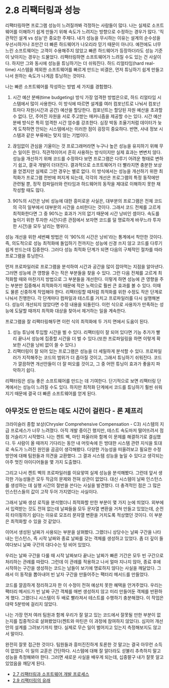 # 2.8 리팩터링과 성능
리팩터링하면 프로그램 성능이 느려질까봐 걱정하는 사람들이 많다. 나는 실제로 소프트웨어를 이해하기 쉽게 만들기 위해 속도가 느려지는 방향으로 수정하는 경우가 많다. '직관적인 설계 vs 성능'은 중요한 주제다. 내가 성능을 무시하는 이유는 설계의 순수성을 우선시하거나 조만간 더 빠른 하드웨어가 나오리라 믿기 때문이 아니다. 예전에도 너무 느린 소프트웨어는 고객이 수용해주지 않았고 빠른 하드웨어가 등장하더라도 성능 기준이 낮아지는 경우는 드물었다. 리팩터링하면 소프트웨어가 느려질 수도 있는 건 사살이다. 하지만 그와 동시에 성능을 튜닝하기는 더 쉬워진다. 하드 리얼타임(hard real-time) 시스템을 제외한 소프트웨어를 빠르게 만드는 비결은, 먼저 튜닝하기 쉽게 만들고 나서 원하는 속도가 나게끔 튜닝하는 것이다.

나는 빠른 소프트웨어를 작성하는 방법 세 가지를 경험했다. 

1. 시간 예산 분배(time budgeting) 방식
가장 엄격한 방법은으로, 하드 리얼타임 시스템에서 많이 사용한다. 이 방식에 따르면 설계를 여러 컴포넌트로 나눠서 컴포넌트마다 자원(시간과 공간) 예산을 할당한다. 컴포넌트는 할당된 자원 예산을 초과할 수 없다. 단, 주어진 자원을 서로 주고받는 매커니즘을 제공할 수는 있다. 시간 예산 분배 방식은 특히 엄격한 시간 엄수를 강조한다. 심장 박동 조율기처럼 데이터가 늦게 도착하면 안되는 시스템에서는 이러한 점이 굉장히 중요하다. 반면, 사내 정보 시스템과 같은 부류에는 맞지 않는 기법이다.

2. 끊임없이 관심을 기울이는 것
프로그래머라면 누구나 높은 성능을 유지하기 위해 무슨 일이든 한다. 직관적이어서 흔히 사용하는 방식이지만 실제 효과는 변변치 않다. 성능을 개선하기 위해 코드를 수정하다 보면 프로그램은 다루기 어려운 형태로 변하기 쉽고, 결국 개발이 더뎌진다. 결과적으로 소프트웨어가 더 빨라지면 충분한 보상을 얻겠지만 실제로 그런 경우는 별로 없다. 이 방식에서는 성능을 개선하기 위한 최적화가 프로그램 전반에 퍼지게 되는데, 각각의 개선은 프로그램의 특정 동작에만 관련될 뿐, 정작 컴파일러와 런타임과 하드웨어의 동작을 제대로 이해하지 못한 채 작성할 때도 많다.

3. 90%의 시간은 낭비
성능에 대한 흥미로운 사실은, 대부분의 프로그램은 전체 코드의 극히 일부에서 대부분의 시간을 소비한다는 것이다. 그래서 코드 전체를 고르게 최적화한다면 그 중 90%는 효과가 거의 없기 때문에 시간 낭비인 셈이다. 속도를 높이기 위한 투자한 시간(다른 관점에서 보자면 코드를 덜 명료하게 바꾸느라 투자한 시간)을 모두 날리는 행위다.

성능 개선을 위한 세번째 방법은 이 '90%의 시간은 낭비'라는 통계에서 착안한 것이다. 즉, 의도적으로 성능 최적화에 돌입하기 전까지는 성능에 신경 쓰지 않고 코드를 다루기 쉽게 만드는데 집중한다. 그러다 성능 최적화 단계가 되면 다음의 구체적인 절차를 따라 프로그램을 튜닝한다.

먼저 프로파일러로 프로그램을 분석하여 시간과 공간을 많이 잡아먹는 지점을 알아낸다. 그러면 성능에 큰 영향을 주는 작은 부분들을 찾을 수 있다. 그런 다음 전체를 고르게 최적화할 때와 마찬가지 방법으로 그 부분들을 개선한다. 이렇게 하면 성능에 큰 영향을 주는 부분만 집중해서 최적화하기 때문에 적은 노력으로 훨씬 큰 효과를 볼 수 있다. 이때도 물론 신중하게 작업해야 한다. 리팩터링할 때처럼 최적화를 위한 수정도 작은 단계로 나눠서 진행한다. 각 단계마다 컴파일과 테스트를 거치고 프로파일러를 다시 실행해본다. 성능이 개선되지 않았다면 수정 내용을 되돌린다. 이런 식으로 사용자가 만족하는 성능에 도달할 때까지 최적화 대상을 찾아서 제거하는 일을 계속한다.


프로그램을 잘 리팩터링해두면 이런 식의 최적화에 두 가지 면에서 도움이 된다. 
1. 성능 튜닝에 투입할 시간을 벌 수 있다. 리팩터링이 잘 되어 있다면 기능 추가가 빨리 끝나서 성능에 집중할 시간을 더 벌 수 있다.(또한 프로파일링을 하면 이렇게 확보한 시간을 낭비 없이 쓸 수 있다.) 
2. 리팩터링이 잘 되어 있는 프로그램은 성능을 더 세밀하게 분석할 수 있다. 프로파일러가 지적해주는 코드의 범위가 더 좁아질 것이고, 그래서 튜닝하기 쉬워진다. 코드가 깔끔하면 개선안들이 더 잘 떠오를 것이고, 그 중 어떤 튜닝이 효과가 좋을지 파악하기 쉽다.

리팩터링은 성능 좋은 소프트웨어를 만드는 데 기여한다. 단기적으로 보면 리팩터링 단계에서는 성능이 느려질 수도 있다. 하지만 최적화 단계에서 코드를 튜닝하기 훨씬 쉬워지기 때문에 결국 더 빠른 소프트웨어를 얻게 된다.

## 아무것도 안 만드는 데도 시간이 걸린다 - 론 제프리

크라이슬러 종합 보상(Chrysler Comprehensive Compensation - C3) 시스템의 지급 프로세스가 너무 느려졌다. 아직 개발 중이긴 했지만, 테스트 속도마저 떨어뜨려서 점점 거슬리기 시작했다. 나는 켄트 벡, 마틴 파울러와 함께 이 문제를 해결하기로 결심했다. 두 사람이 올 때까지 기다리는 동안 내 머릿속에 든 방대한 시스템 관련 지식을 토대로 속도가 느려진 원인을 곰곰이 생각해봤다. 다양한 가능성을 떠올려보고 필요한 수정 방안에 대해 팀원들과 의견을 교환했다. 그 결과 시스템 성능을 높일 수 있다고 생각되는 아주 멋진 아이디어들을 몇 가지 도출했다.

그리고 나서 켄트 벡의 프로파일러를 이요앟여 실제 성능을 분석해봤다. 그런데 앞서 생각한 가능성들은 모두 작금의 문제와 전혀 상관이 없었다. 대신 시스템이 날짜 인스턴스를 생성하는 데 실행 시간의 절반을 쓴다는 사실을 발견했다. 더 충격적인 점은 그 많은 인스턴스들의 값이 고작 두어 가지였다는 사실이다.

그래서 날짜 생성 로직을 분석했더니 최적화할 만한 부분이 몇 가지 눈에 띄었다. 외부에서 입력받는 것도 전혀 없는데 날짜들을 모두 문자열 변환을 거쳐 만들고 있었는데, 순전히 타이핑하기 쉽다는 이유로 모조리 문자열 변환을 거치도록 적상했던 것이다. 이 부분은 최적화할 수 있을 것 같았다.

이어서 생성된 날짜가 사용되는 부분을 살펴봤다. 그랬더니 상당수는 날짜 구간을 나타내는 인스턴스, 즉 시작 날짜와 종료 날짜를 갖는 객체를 생성하고 있었다. 좀 더 깊이 들여다보니 날짜 구간의 대다수는 텅 비어 있었다.

우리는 날짜 구간을 다룰 때 시작 날짜보다 끝나는 날짜가 빠른 기간은 모두 빈 구간으로 처리하는 관례를 따랐다. 그런데 이 관례를 적용하고 나서 얼마 지나지 않아, 종료 후에 시작하는 구간을 생성하는 코드는 남들이 보기에 명료하지 않다는 사실을 깨달았다. 그래서 이 동작을 뽑아내어 빈 날자 구간을 만들어주는 팩터리 메서드를 만들었다.

코드를 깔끔하게 정리하고자 한 이 수정이 전혀 예상치 못한 혜택을 안겨주었다. 우리는 팩터리 메서드가 빈 날짜 구간 객체를 매번 생성하지 않고 미리 만들어둔 객체를 반환하게 했다. 그랬더니 시스템이 두 배로 빨라져서 테스트를 수행하기 충분해졌다. 이 작업은 대략 5분밖에 걸리지 않았다.

나는 가장 먼저 여러 팀원과 함께 우리가 잘 알고 있는 코드에서 잘못될 만한 부분이 없는지를 집중적으로 살펴봤었다(켄트와 마틴은 이 과정에 참여하지 않았다). 심지어 개선안의 설계를 그려보기까지 했다. 실제로 무슨 일이 벌어지고 있는지 측정해보지도 않고서 말이다.

완전히 잘못 접근한 것이다. 팀원들과 흥미진진하게 토론한 것 말고는 결국 아무런 소득이 없었다. 이 일의 교훈은 간단하다. 시스템에 대해 잘 알더라도 섣불리 추측하지 말고 성능을 측정해봐야 한다. 그러면 새로운 사실을 배우게 되는데, 십중팔구 내가 잘못 알고 있었음을 깨닫게 된다.

- [2.7 리팩터링과 소프트웨어 개발 프로세스](https://github.com/wonder13662/refactoring-v2/blob/writing/chapter02/2-7.md)
- [2.9 리팩터링의 유래](https://github.com/wonder13662/refactoring-v2/blob/writing/chapter02/2-9.md)